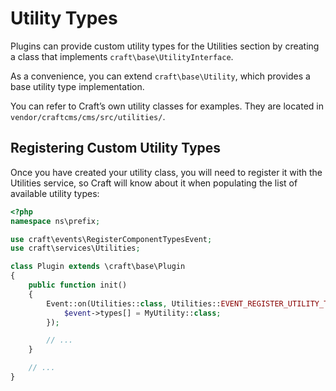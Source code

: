 Utility Types
=============

Plugins can provide custom utility types for the Utilities section by creating a class that implements `craft\base\UtilityInterface`.

As a convenience, you can extend `craft\base\Utility`, which provides a base utility type implementation.

You can refer to Craft’s own utility classes for examples. They are located in `vendor/craftcms/cms/src/utilities/`.

## Registering Custom Utility Types

Once you have created your utility class, you will need to register it with the Utilities service, so Craft will know about it when populating the list of available utility types: 

```php
<?php
namespace ns\prefix;

use craft\events\RegisterComponentTypesEvent;
use craft\services\Utilities;

class Plugin extends \craft\base\Plugin
{
    public function init()
    {
        Event::on(Utilities::class, Utilities::EVENT_REGISTER_UTILITY_TYPES, function(RegisterComponentTypesEvent $event) {
            $event->types[] = MyUtility::class;
        });

        // ...
    }

    // ...
}
```
